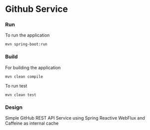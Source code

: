 # Github Service

### Run

To run the application

```
mvn spring-boot:run
```

### Build

For building the application

```
mvn clean compile
```

To run test

```
mvn clean test
```

### Design

Simple GitHub REST API Service using Spring Reactive WebFlux and Caffeine as internal cache
